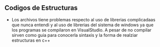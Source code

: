 ## Codigos de Estructuras

* Los archivos tiene problemas respecto al uso de librerias complicadaas que nunca entendi y al uso de librerias del sistema de windows ya que los programas se compilaron en VisualStudio. A pesar de no compilar sirven como guia para conocerla sintaxis y la forma de realziar estructuras en c++

